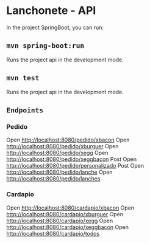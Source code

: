 # Lanchonete - API

In the project SpringBoot, you can run:

## `mvn spring-boot:run`

Runs the project api in the development mode.<br>

## `mvn test`

Runs the project api in the development mode.<br>

## `Endpoints`

### Pedido

Open [http://localhost:8080/pedido/xbacon](http://localhost:8080/pedido/xbacon)
Open [http://localhost:8080/pedido/xburguer](http://localhost:8080/pedido/xburguer)
Open [http://localhost:8080/pedido/xegg](http://localhost:8080/pedido/xegg)
Open [http://localhost:8080/pedido/xeggbacon](http://localhost:8080/pedido/xeggbacon)
Post Open [http://localhost:8080/pedido/personalizado](http://localhost:8080/pedido/personalizado)
Post Open [http://localhost:8080/pedido/lanche](http://localhost:8080/pedido/lanche)
Open [http://localhost:8080/pedido/lanches](http://localhost:8080/pedido/lanches)

### Cardapio

Open [http://localhost:8080/cardapio/xbacon](http://localhost:8080/cardapio/xbacon)
Open [http://localhost:8080/cardapio/xburguer](http://localhost:8080/cardapio/xburguer)
Open [http://localhost:8080/cardapio/xegg](http://localhost:8080/cardapio/xegg)
Open [http://localhost:8080/cardapio/xeggbacon](http://localhost:8080/cardapio/xeggbacon)
Open [http://localhost:8080/cardapio/todos](http://localhost:8080/cardapio/todos)
